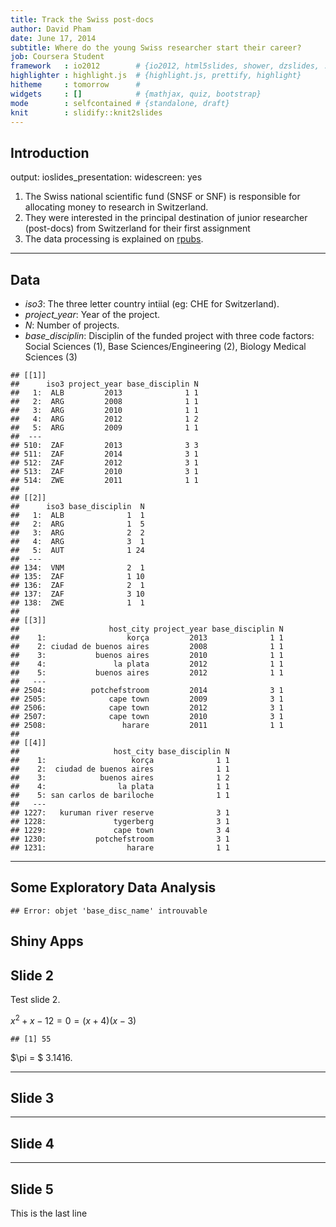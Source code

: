 ```yaml
---
title: Track the Swiss post-docs
author: David Pham
date: June 17, 2014
subtitle: Where do the young Swiss researcher start their career?
job: Coursera Student
framework   : io2012        # {io2012, html5slides, shower, dzslides, ...}
highlighter : highlight.js  # {highlight.js, prettify, highlight}
hitheme     : tomorrow      # 
widgets     : []            # {mathjax, quiz, bootstrap}
mode        : selfcontained # {standalone, draft}
knit        : slidify::knit2slides
---
```



## Introduction



output:
  ioslides_presentation:
    widescreen: yes

1. The Swiss national scientific fund (SNSF or SNF) is responsible for allocating money to research in Switzerland.
2. They were interested in the principal destination of junior researcher (post-docs) from Switzerland for their first assignment
3. The data processing is explained on [rpubs](http://rpubs.com/davidpham87/19545).

--- 

## Data

- *iso3*: The three letter country intiial (eg: CHE for Switzerland).
- *project_year*: Year of the project.
- *N*: Number of projects.
- *base_disciplin*: Disciplin of the funded project with three code factors: Social Sciences (1), Base Sciences/Engineering (2), Biology Medical Sciences (3)


```
## [[1]]
##      iso3 project_year base_disciplin N
##   1:  ALB         2013              1 1
##   2:  ARG         2008              1 1
##   3:  ARG         2010              1 1
##   4:  ARG         2012              1 2
##   5:  ARG         2009              1 1
##  ---                                   
## 510:  ZAF         2013              3 3
## 511:  ZAF         2014              3 1
## 512:  ZAF         2012              3 1
## 513:  ZAF         2010              3 1
## 514:  ZWE         2011              1 1
## 
## [[2]]
##      iso3 base_disciplin  N
##   1:  ALB              1  1
##   2:  ARG              1  5
##   3:  ARG              2  2
##   4:  ARG              3  1
##   5:  AUT              1 24
##  ---                       
## 134:  VNM              2  1
## 135:  ZAF              1 10
## 136:  ZAF              2  1
## 137:  ZAF              3 10
## 138:  ZWE              1  1
## 
## [[3]]
##                    host_city project_year base_disciplin N
##    1:                  korça         2013              1 1
##    2: ciudad de buenos aires         2008              1 1
##    3:           buenos aires         2010              1 1
##    4:               la plata         2012              1 1
##    5:           buenos aires         2012              1 1
##   ---                                                     
## 2504:          potchefstroom         2014              3 1
## 2505:              cape town         2009              3 1
## 2506:              cape town         2012              3 1
## 2507:              cape town         2010              3 1
## 2508:                 harare         2011              1 1
## 
## [[4]]
##                     host_city base_disciplin N
##    1:                   korça              1 1
##    2:  ciudad de buenos aires              1 1
##    3:            buenos aires              1 2
##    4:                la plata              1 1
##    5: san carlos de bariloche              1 1
##   ---                                         
## 1227:   kuruman river reserve              3 1
## 1228:               tygerberg              3 1
## 1229:               cape town              3 4
## 1230:           potchefstroom              3 1
## 1231:                  harare              1 1
```

---
## Some Exploratory Data Analysis 


```
## Error: objet 'base_disc_name' introuvable
```

## Shiny Apps


## Slide 2

Test slide 2.

$x^2+ x- 12 = 0 = (x+4)(x-3)$


```
## [1] 55
```

$\pi = $ 3.1416.

---

## Slide 3

---

## Slide 4

--- 

## Slide 5

This is the last line
